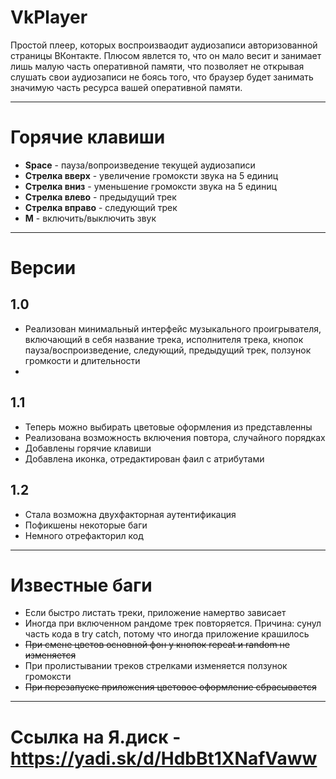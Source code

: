 # VkPlayer
Простой плеер, которых воспроизваодит аудиозаписи авторизованной страницы ВКонтакте. Плюсом явлется то, что он мало весит и занимает лишь малую часть оперативной памяти, что позволяет не открывая слушать свои аудиозаписи не боясь того, что браузер будет занимать значимую часть ресурса вашей оперативной памяти.
<hr>
<h1>Горячие клавиши</h1>
<ul>
  <li><b>Space</b> - пауза/вопроизведение текущей аудиозаписи</li>  
  <li><b>Стрелка вверх</b> - увеличение громоксти звука на 5 единиц</li> 
  <li><b>Стрелка вниз</b> - уменьшение громоксти звука на 5 единиц</li> 
  <li><b>Стрелка влево</b> -  предыдущий трек</li> 
  <li><b>Стрелка вправо</b> -  следующий трек</li> 
  <li><b>M</b> -  включить/выключить звук</li> 
</ul>
<hr>
<h1>Версии</h1>
<h2>1.0</h2>
<ul>
<li>Реализован минимальный интерфейс музыкального проигрывателя, включающий в себя название трека, исполнителя трека, кнопок пауза/воспроизведение, следующий, предыдущий трек, ползунок громкости и длительности<li>
</ul>
<h2>1.1</h2>
<ul>
<li>Теперь можно выбирать цветовые оформления из представленны</li>
<li>Реализована возможность включения повтора, случайного порядках</li>
<li>Добавлены горячие клавиши</li>
<li>Добавлена иконка, отредактирован фаил с атрибутами</li>
</ul>
<h2>1.2</h2>
<ul>
<li>Стала возможна двухфакторная аутентификация</li>
<li>Пофикшены некоторые баги</li>
<li>Немного отрефакторил код</li>
</ul>
<hr>
<h1>Известные баги</h1>
<ul>
<li>Если быстро листать треки, приложение намертво зависает</li>
<li>Иногда при включенном рандоме трек повторяется. Причина: сунул часть кода в try catch, потому что иногда приложение крашилось</li>
<li><del>При смене цветов основной фон у кнопок repeat и random не изменяется</del></li>
<li>При пролистывании треков стрелками изменяется ползунок громоксти</li>
<li><del>При перезапуске приложения цветовое оформление сбрасывается</del></li>
</ul>
<hr>
<h1>Ссылка на Я.диск - <a href ="https://yadi.sk/d/HdbBt1XNafVaww">https://yadi.sk/d/HdbBt1XNafVaww</a></h1>

